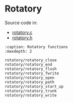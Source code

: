 # Rotatory

Source code in:

- [rotatory.c](https://github.com/artgins/yunetas/blob/main/kernel/c/gobj-c/src/rotatory.c)
- [rotatory.h](https://github.com/artgins/yunetas/blob/main/kernel/c/gobj-c/src/rotatory.h)

```{toctree}
:caption: Rotatory functions
:maxdepth: 2

rotatory/rotatory_close
rotatory/rotatory_end
rotatory/rotatory_flush
rotatory/rotatory_fwrite
rotatory/rotatory_open
rotatory/rotatory_path
rotatory/rotatory_start_up
rotatory/rotatory_trunk
rotatory/rotatory_write


```

